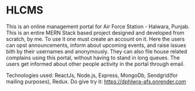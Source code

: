 # HLCMS
This is an online management portal for Air Force Station - Halwara, Punjab. This is an entire MERN Stack based project designed and developed from scratch, by me. To use it one must create an account on it. Here the users can opst announcements, inform about upcoming events, and raise issues bith by their usernames and anonymously. They can also file house related complains using this portal, without having to stand in long queues.
The users get informed about other people activity in the portal through email.

Technologies used: ReactJs, Node.js, Express, MongoDb, Sendgrid(for mailing purposes), Redux.
Do give try it: https://dphlwra-afs.onrender.com
